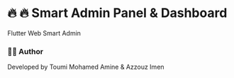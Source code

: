 # 🔥 🔥 Smart Admin Panel & Dashboard 

Flutter Web Smart Admin 
### 👨‍💻 Author

Developed by Toumi Mohamed Amine & Azzouz Imen 